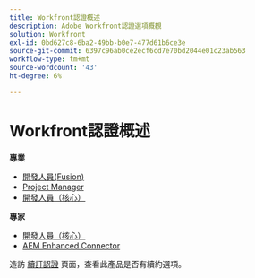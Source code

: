 ```yaml
---
title: Workfront認證概述
description: Adobe Workfront認證選項概觀
solution: Workfront
exl-id: 0bd627c8-6ba2-49bb-b0e7-477d61b6ce3e
source-git-commit: 6397c96ab0ce2ecf6cd7e70bd2044e01c23ab563
workflow-type: tm+mt
source-wordcount: '43'
ht-degree: 6%

---
```


# Workfront認證概述

**專業**

* [開發人員(Fusion)](/help/certifications/aw/aw-fusion-p-developer.md) <!--AD0-E902-->
* [Project Manager](/help/certifications/aw/aw-p-project-manager.md) <!--AD0-E903-->
* [開發人員（核心）](/help/certifications/aw/aw-core-p-developer.md) <!--AD0-E905-->

**專家**

* [開發人員（核心）](/help/certifications/aw/aw-core-e-developer.md) <!--AD0-E904-->
* [AEM Enhanced Connector](/help/certifications/aw/aw-aem-e-connector.md) <!--AD0-E906-->

造訪 [續訂認證](/help/certifications/renew.md) 頁面，查看此產品是否有續約選項。

